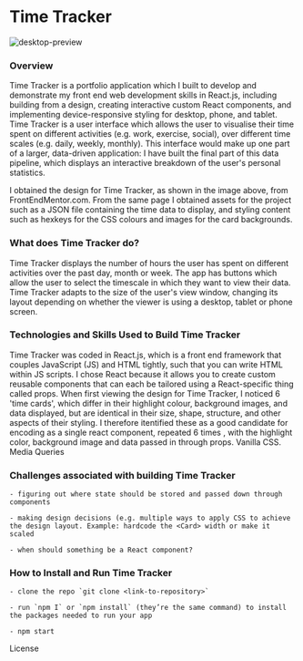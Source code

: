 # Time Tracker

![desktop-preview](https://github.com/TamsinHuggins/time-tracker-react/assets/32196191/63a80b95-089b-477a-813c-1df877b8be74)

### Overview

Time Tracker is a portfolio application which I built to develop and demonstrate my front end web development skills in React.js, including building from a design, creating interactive custom React components, and implementing device-responsive styling for desktop, phone, and tablet. Time Tracker is a user interface which allows the user to visualise their time spent on different activities (e.g. work, exercise, social), over different time scales (e.g. daily, weekly, monthly). This interface would make up one part of a larger, data-driven application: I have built the final part of this data pipeline, which displays an interactive breakdown of the user's personal statistics.

I obtained the design for Time Tracker, as shown in the image above, from FrontEndMentor.com. From the same page I obtained assets for the project such as a JSON file containing the time data to display, and styling content such as hexkeys for the CSS colours and images for the card backgrounds.

### What does Time Tracker do?
Time Tracker displays the number of hours the user has spent on different activities over the past day, month or week. The app has buttons which allow the user to select the timescale in which they want to view their data. Time Tracker adapts to the size of the user's view window, changing its layout depending on whether the viewer is using a desktop, tablet or phone screen.

### Technologies and Skills Used to Build Time Tracker

Time Tracker was coded in React.js, which is a front end framework that couples JavaScript (JS) and HTML tightly, such that you can write HTML within JS scripts. I chose React because it allows you to create custom reusable components that can each be tailored using a React-specific thing called props. When first viewing the design for Time Tracker, I noticed 6 'time cards', which differ in their highlight colour, background images, and data displayed, but are identical in their size, shape, structure, and other aspects of their styling. I therefore itentified these as a good candidate for encoding as a single react component, repeated 6 times , with the highlight color, background image and data passed in through props. Vanilla CSS. 
Media Queries


### Challenges associated with building Time Tracker

	- figuring out where state should be stored and passed down through 		components

	- making design decisions (e.g. multiple ways to apply CSS to achieve 		the design layout. Example: hardcode the <Card> width or make it 			scaled

	- when should something be a React component?

### How to Install and Run Time Tracker

	- clone the repo `git clone <link-to-repository>`

	- run `npm I` or `npm install` (they’re the same command) to install the packages needed to run your app

	- npm start



License 
